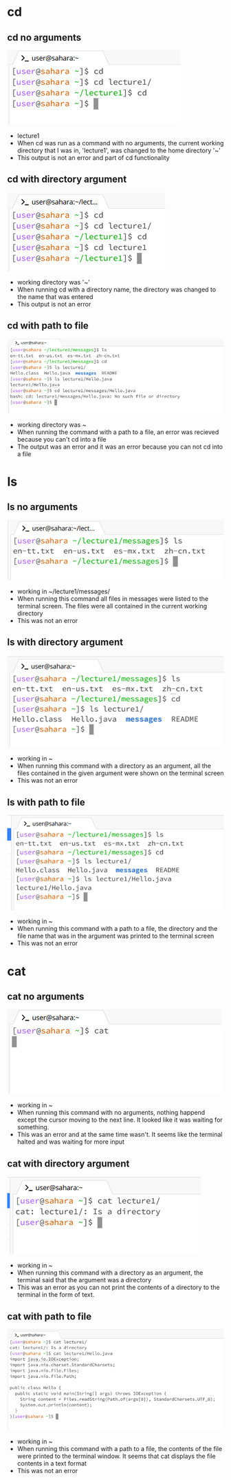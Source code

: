 # cd
## cd no arguments
![alt text](cd_no_arg.PNG)

- lecture1
- When cd was run as a command with no arguments, the current working directory that I was in, 'lecture1', was changed to the home directory '~'
- This output is not an error and part of cd functionality

## cd with directory argument
![Image](cd_w_directory.PNG)

- working directory was '~'
- When running cd with a directory name, the directory was changed to the name that was entered
- This output is not an error

## cd with path to file
![Image](cd_w_path_to_file.PNG)

- working directory was ~
- When running the command with a path to a file, an error was recieved because you can't cd into a file
- The output was an error and it was an error because you can not cd into a file


# ls
## ls no arguments
![Image](ls_no_arg.PNG)

- working in ~/lecture1/messages/
- When running this command all files in messages were listed to the terminal screen. The files were all contained in the current working directory
- This was not an error

## ls with directory argument
![Image](ls_w_directory.PNG)

- working in ~
- When running this command with a directory as an argument, all the files contained in the given argument were shown on the terminal screen
- This was not an error

## ls with path to file
![Image](ls_w_path_to_file.PNG)

- working in ~
- When running this command with a path to a file, the directory and the file name that was in the argument was printed to the terminal screen
- This was not an error


# cat
## cat no arguments
![Image](cat_no_arg.PNG)

- working in ~
- When running this command with no arguments, nothing happend except the cursor moving to the next line. It looked like it was waiting for something.
- This was an error and at the same time wasn't. It seems like the terminal halted and was waiting for more input

## cat with directory argument
![Image](cat_w_directory.PNG)

- working in ~
- When running this command with a directory as an argument, the terminal said that the argument was a directory 
- This was an error as you can not print the contents of a directory to the terminal in the form of text. 

## cat with path to file
![Image](cat_w_path_to_file.PNG)

- working in ~
- When running this command with a path to a file, the contents of the file were printed to the terminal window. It seems that cat displays the file contents in a text format
- This was not an error

